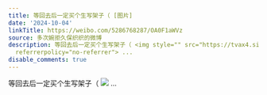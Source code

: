 ```yaml
---
title: 等回去后一定买个生写架子（ [图片]
date: '2024-10-04'
linkTitle: https://weibo.com/5286768287/OA0F1aWVz
source: 多次婉拒久保织织的微博
description: 等回去后一定买个生写架子（ <img style="" src="https://tvax4.sinaimg.cn/large/005LMJWfgy1huajv8mawtj32c02c07wi.jpg"
  referrerpolicy="no-referrer"> ...
disable_comments: true
---
```

等回去后一定买个生写架子（ <img style="" src="https://tvax4.sinaimg.cn/large/005LMJWfgy1huajv8mawtj32c02c07wi.jpg" referrerpolicy="no-referrer"> ...